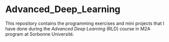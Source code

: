 # Advanced_Deep_Learning
This repository contains the programming exercises and mini projects that I have done during the *Advanced Deep Learning* (RLD) course in M2A program at Sorbonne Université.

